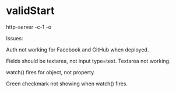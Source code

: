 # validStart

http-server -c-1 -o

Issues:

Auth not working for Facebook and GitHub when deployed.

Fields should be textarea, not input type=text. Textarea not working.

watch() fires for object, not property.

Green checkmark not showing when watch() fires.
